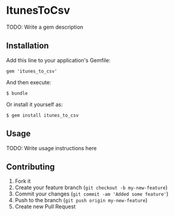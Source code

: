 # ItunesToCsv

TODO: Write a gem description

## Installation

Add this line to your application's Gemfile:

    gem 'itunes_to_csv'

And then execute:

    $ bundle

Or install it yourself as:

    $ gem install itunes_to_csv

## Usage

TODO: Write usage instructions here

## Contributing

1. Fork it
2. Create your feature branch (`git checkout -b my-new-feature`)
3. Commit your changes (`git commit -am 'Added some feature'`)
4. Push to the branch (`git push origin my-new-feature`)
5. Create new Pull Request
